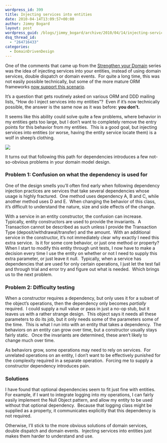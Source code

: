```yaml
---
wordpress_id: 399
title: Injecting services into entities
date: 2010-04-14T13:09:57+00:00
author: Jimmy Bogard
layout: post
wordpress_guid: /blogs/jimmy_bogard/archive/2010/04/14/injecting-services-into-entities.aspx
dsq_thread_id:
  - "264716433"
categories:
  - DomainDrivenDesign
---
```

One of the comments that came up from the [Strengthen your Domain](http://www.lostechies.com/blogs/jimmy_bogard/archive/2010/02/03/strengthening-your-domain-a-primer.aspx) series was the idea of injecting services into your entities, instead of using domain services, double dispatch or domain events.&#160; For quite a long time, this was not easily possible technically, but some of the more mature ORM frameworks [now support this scenario](http://nhforge.org/blogs/nhibernate/archive/2008/12/12/entities-behavior-injection.aspx).

It’s a question that gets routinely asked on various ORM and DDD mailing lists, “How do I inject services into my entities”?&#160; Even if it’s now technically possible, the answer is the same now as it was before: **you don’t.**

It seems like this ability could solve quite a few problems, where behavior in my entities gets too large, but I don’t want to completely remove the entry points for this behavior from my entities.&#160; This is a good goal, but injecting services into entities (or worse, having the entity service locate them) is a wolf in sheep’s clothing.

![](http://777denny.files.wordpress.com/2009/07/wolves_in_sheeps_clothing.jpg)

It turns out that following this path for dependencies introduces a few not-so-obvious problems in your domain model design.

### 

### Problem 1: Confusion on what the dependency is used for

One of the design smells you’ll often find early when following dependency injection practices are services that take several dependencies whose usage is highly fractured.&#160; One method uses dependency A, B and C, while another method uses D and E.&#160; When changing the behavior of this class, it’s difficult to understand the nature, size and side effects of the change.

With a service in an entity constructor, the confusion can increase.&#160; Typically, entity constructors are used to provide the invariants.&#160; A Transaction cannot be described as such unless I provide the Transaction Type (deposit/withdrawal/transfer) and the amount.&#160; With an additional service in the constructor, it’s not immediately clear why exactly I need this extra service.&#160; Is it for some core behavior, or just one method or property?&#160; When I start to modify this entity through unit tests, I now have to make a decision every time I use the entity on whether or not I need to supply this extra parameter, or just leave it null.&#160; Typically, when a service has dependencies that are used for only certain operations, I just let the test fail and through trial and error try and figure out what is needed.&#160; Which brings us to the next problem.

### Problem 2: Difficulty testing

When a constructor requires a dependency, but only uses it for a subset of the object’s operations, then the dependency only becomes _partially_ required.&#160; I could supply a null value or pass in just a no-op stub, but it leaves us with a rather strange design.&#160; This object says it needs all these parameters to do its job, but it only needs some of the parameters some of the time.&#160; This is what I run into with an entity that takes a dependency.&#160; The behaviors on an entity can grow over time, but a constructor usually stays fairly static.&#160; Once the invariants are determined, these aren’t likely to change much over time.

As behaviors grow, some operations may need to rely on services.&#160; For unrelated operations on an entity, I don’t want to be effectively punished for the complexity required in a separate operation.&#160; Forcing me to supply a constructor dependency introduces pain.

### Solutions

I have found that optional dependencies seem to fit just fine with entities.&#160; For example, if I want to integrate logging into my operations, I can fairly easily implement the Null Object pattern, and allow my entity to be used without that optional dependency.&#160; Because that logging class might be supplied as a property, it communicates explicitly that this dependency is not required.

Otherwise, I’ll stick to the more obvious solutions of domain services, double dispatch and domain events.&#160; Injecting services into entities just makes them harder to understand and use.